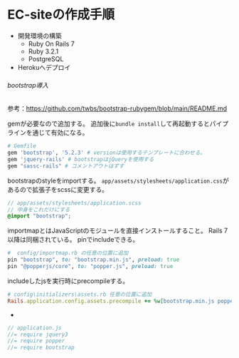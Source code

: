 # EC-siteの作成手順

- 開発環境の構築
  - Ruby On Rails 7
  - Ruby 3.2.1
  - PostgreSQL
- Herokuへデプロイ

###### bootstrap導入

参考：https://github.com/twbs/bootstrap-rubygem/blob/main/README.md

gemが必要なので追加する。
追加後に`bundle install`して再起動するとパイプラインを通じて有効になる。

```ruby
# Gemfile
gem 'bootstrap', '5.2.3' # versionは使用するテンプレートに合わせる。
gem 'jquery-rails' # bootstrapはjQueryを使用する
gem "sassc-rails" # コメントアウトはずす
```

bootstrapのstyleをimportする。
`app/assets/stylesheets/application.css`があるので拡張子をscssに変更する。

```scss
// app/assets/stylesheets/application.scss
// 中身をこれだけにする
@import "bootstrap";
```

importmapとはJavaScriptのモジュールを直接インストールすること。
Rails 7以降は同梱されている。
pinでincludeできる。

```ruby
#  config/importmap.rb の任意の位置に追加
pin "bootstrap", to: "bootstrap.min.js", preload: true
pin "@popperjs/core", to: "popper.js", preload: true
```

includeしたjsを実行時にprecompileする。

```ruby
# config\initializers\assets.rb 任意の位置に追加
Rails.application.config.assets.precompile += %w[bootstrap.min.js popper.js]
```

- 

```js
// application.js
//= require jquery3
//= require popper
//= require bootstrap
```
